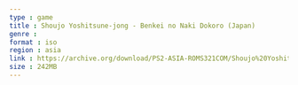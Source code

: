 ```yaml
---
type : game
title : Shoujo Yoshitsune-jong - Benkei no Naki Dokoro (Japan)
genre : 
format : iso
region : asia
link : https://archive.org/download/PS2-ASIA-ROMS321COM/Shoujo%20Yoshitsune-jong%20-%20Benkei%20no%20Naki%20Dokoro%20%28Japan%29.7z
size : 242MB
---
```

